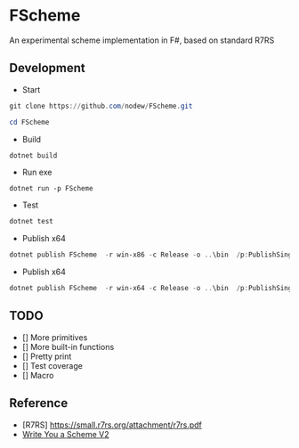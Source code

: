 # FScheme

An experimental scheme implementation in F#, based on standard R7RS

## Development

- Start

```powershell
git clone https://github.com/nodew/FScheme.git

cd FScheme
```

- Build

```powershell
dotnet build
```

- Run exe

```
dotnet run -p FScheme
```

- Test

```powershell
dotnet test
```

- Publish x64

```powershell
dotnet publish FScheme  -r win-x86 -c Release -o ..\bin  /p:PublishSingleFile=true /p:PublishTrimmed=true
```

- Publish x64

```powershell
dotnet publish FScheme  -r win-x64 -c Release -o ..\bin  /p:PublishSingleFile=true /p:PublishTrimmed=true
```

## TODO

- [] More primitives
- [] More built-in functions
- [] Pretty print
- [] Test coverage
- [] Macro

## Reference

- [R7RS] https://small.r7rs.org/attachment/r7rs.pdf
- [Write You a Scheme V2](https://github.com/write-you-a-scheme-v2/scheme)
